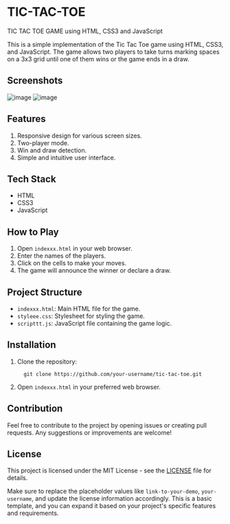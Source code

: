 # TIC-TAC-TOE
TIC TAC TOE GAME using HTML, CSS3 and JavaScript

This is a simple implementation of the Tic Tac Toe game using HTML, CSS3, and JavaScript. The game allows two players to take turns marking spaces on a 3x3 grid until one of them wins or the game ends in a draw.

## Screenshots
![image](https://github.com/RenuckaM/TIC-TAC-TOE/assets/147283564/ad5f4c2e-04c1-45fe-b855-f00a42decf0a)
![image](https://github.com/RenuckaM/TIC-TAC-TOE/assets/147283564/fb90c82e-0c71-4aaf-a15c-a384757d19d7)



## Features

1. Responsive design for various screen sizes.
2. Two-player mode.
3. Win and draw detection.
4. Simple and intuitive user interface.

## Tech Stack

- HTML
- CSS3
- JavaScript

## How to Play

1. Open `indexxx.html` in your web browser.
2. Enter the names of the players.
3. Click on the cells to make your moves.
4. The game will announce the winner or declare a draw.

## Project Structure

- `indexxx.html`: Main HTML file for the game.
- `styleee.css`: Stylesheet for styling the game.
- `scripttt.js`: JavaScript file containing the game logic.

## Installation

1. Clone the repository:

         git clone https://github.com/your-username/tic-tac-toe.git
   

2. Open `indexxx.html` in your preferred web browser.

## Contribution

Feel free to contribute to the project by opening issues or creating pull requests. Any suggestions or improvements are welcome!

## License

This project is licensed under the MIT License - see the [LICENSE](LICENSE) file for details.

Make sure to replace the placeholder values like `link-to-your-demo`, `your-username`, and update the license information accordingly. This is a basic template, and you can expand it based on your project's specific features and requirements.
